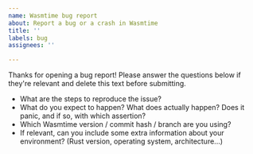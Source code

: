 ```yaml
---
name: Wasmtime bug report
about: Report a bug or a crash in Wasmtime
title: ''
labels: bug
assignees: ''

---
```


Thanks for opening a bug report! Please answer the questions below
if they're relevant and delete this text before submitting.

- What are the steps to reproduce the issue?
- What do you expect to happen? What does actually happen? Does it panic, and
  if so, with which assertion?
- Which Wasmtime version / commit hash / branch are you using?
- If relevant, can you include some extra information about your environment?
  (Rust version, operating system, architecture...)
